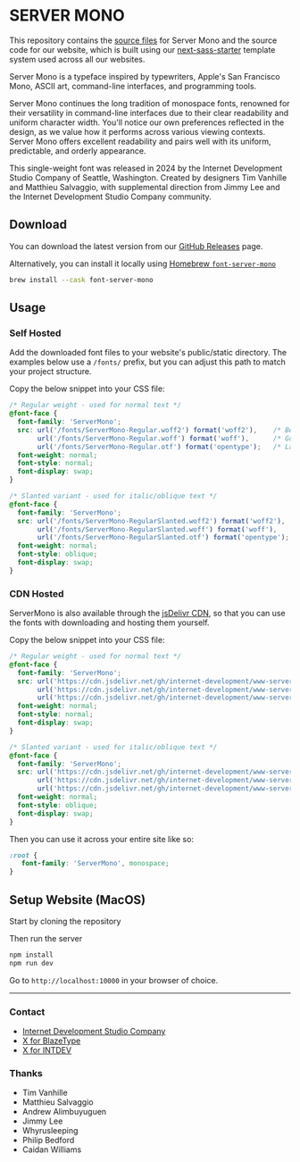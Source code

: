 # SERVER MONO

This repository contains the [source files](https://github.com/internet-development/www-server-mono/tree/main/fonts) for Server Mono and the source code for our website, which is built using our [next-sass-starter](https://github.com/internet-development/nextjs-sass-starter) template system used across all our websites.

Server Mono is a typeface inspired by typewriters, Apple's San Francisco Mono, ASCII art, command-line interfaces, and programming tools.

Server Mono continues the long tradition of monospace fonts, renowned for their versatility in command-line interfaces due to their clear readability and uniform character width. You'll notice our own preferences reflected in the design, as we value how it performs across various viewing contexts. Server Mono offers excellent readability and pairs well with its uniform, predictable, and orderly appearance.

This single-weight font was released in 2024 by the Internet Development Studio Company of Seattle, Washington. Created by designers Tim Vanhille and Matthieu Salvaggio, with supplemental direction from Jimmy Lee and the Internet Development Studio Company community.

## Download

You can download the latest version from our [GitHub Releases](https://github.com/internet-development/www-server-mono/releases) page.

Alternatively, you can install it locally using [Homebrew `font-server-mono`](https://formulae.brew.sh/cask/font-server-mono)

```bash
brew install --cask font-server-mono
```

## Usage

### Self Hosted

Add the downloaded font files to your website's public/static directory. The examples below use a `/fonts/` prefix, but you can adjust this path to match your project structure.

Copy the below snippet into your CSS file:

```css
/* Regular weight - used for normal text */
@font-face {
  font-family: 'ServerMono';
  src: url('/fonts/ServerMono-Regular.woff2') format('woff2'),    /* Best compression, modern browsers */
       url('/fonts/ServerMono-Regular.woff') format('woff'),      /* Good compression, wider support */
       url('/fonts/ServerMono-Regular.otf') format('opentype');   /* Largest files, universal support */
  font-weight: normal;
  font-style: normal;
  font-display: swap;
}

/* Slanted variant - used for italic/oblique text */
@font-face {
  font-family: 'ServerMono';
  src: url('/fonts/ServerMono-RegularSlanted.woff2') format('woff2'),
       url('/fonts/ServerMono-RegularSlanted.woff') format('woff'),
       url('/fonts/ServerMono-RegularSlanted.otf') format('opentype');
  font-weight: normal;
  font-style: oblique;
  font-display: swap;
}
```

### CDN Hosted

ServerMono is also available through the [jsDelivr CDN](https://cdn.jsdelivr.net/gh/internet-development/www-server-mono/public/fonts/), so that you can use the fonts with downloading and hosting them yourself.

Copy the below snippet into your CSS file:

```css
/* Regular weight - used for normal text */
@font-face {
  font-family: 'ServerMono';
  src: url('https://cdn.jsdelivr.net/gh/internet-development/www-server-mono/public/fonts/ServerMono-Regular.woff2') format('woff2'),    /* Best compression, modern browsers */
       url('https://cdn.jsdelivr.net/gh/internet-development/www-server-mono/public/fonts/ServerMono-Regular.woff') format('woff'),      /* Good compression, wider support */
       url('https://cdn.jsdelivr.net/gh/internet-development/www-server-mono/public/fonts/ServerMono-Regular.otf') format('opentype');   /* Largest files, universal support */
  font-weight: normal;
  font-style: normal;
  font-display: swap;
}

/* Slanted variant - used for italic/oblique text */
@font-face {
  font-family: 'ServerMono';
  src: url('https://cdn.jsdelivr.net/gh/internet-development/www-server-mono/public/fonts/ServerMono-RegularSlanted.woff2') format('woff2'),
       url('https://cdn.jsdelivr.net/gh/internet-development/www-server-mono/public/fonts/ServerMono-RegularSlanted.woff') format('woff'),
       url('https://cdn.jsdelivr.net/gh/internet-development/www-server-mono/public/fonts/ServerMono-RegularSlanted.otf') format('opentype');
  font-weight: normal;
  font-style: oblique;
  font-display: swap;
}
```

Then you can use it across your entire site like so:

```css
:root {
   font-family: 'ServerMono', monospace;
}
```

## Setup Website (MacOS)

Start by cloning the repository

Then run the server

```bash
npm install
npm run dev
```

Go to `http://localhost:10000` in your browser of choice.

---

### Contact

- [Internet Development Studio Company](https://internet.dev)
- [X for BlazeType](https://x.com/BlazeFoundry)
- [X for INTDEV](https://x.com/internetxstudio)

### Thanks

- Tim Vanhille
- Matthieu Salvaggio
- Andrew Alimbuyuguen
- Jimmy Lee
- Whyrusleeping
- Philip Bedford
- Caidan Williams
